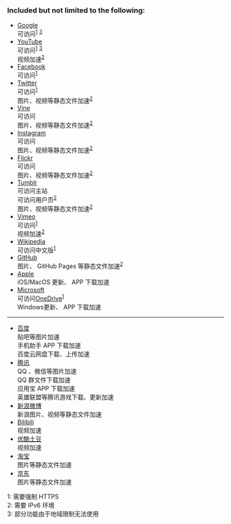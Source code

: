 ### Included but not limited to the following:
* [Google](https://www.google.com/ncr)  
 可访问<sup>[1](#footnote1)</sup> <sup>[3](#footnote3)</sup>
* [YouTube](https://www.youtube.com)  
 可访问<sup>[1](#footnote1)</sup> <sup>[3](#footnote3)</sup>  
 视频加速<sup>[2](#footnote2)</sup>
* [Facebook](https://www.facebook.com)  
 可访问<sup>[1](#footnote1)</sup>
* [Twitter](https://twitter.com)  
 可访问<sup>[1](#footnote1)</sup>  
 图片、视频等静态文件加速<sup>[2](#footnote2)</sup>  
* [Vine](https://vine.co)  
 可访问  
 图片、视频等静态文件加速<sup>[2](#footnote2)</sup>
* [Instagram](https://www.instagram.com)  
 可访问  
 图片、视频等静态文件加速<sup>[2](#footnote2)</sup>
* [Flickr](https://www.flickr.com)  
 可访问  
 图片、视频等静态文件加速<sup>[2](#footnote2)</sup>
* [Tumblr](https://www.tumblr.com)  
 可访问主站  
 可访问用户页<sup>[2](#footnote2)</sup>  
 图片、视频等静态文件加速<sup>[2](#footnote2)</sup>
* [Vimeo](https://vimeo.com)  
 可访问<sup>[1](#footnote1)</sup>  
 视频加速<sup>[2](#footnote2)</sup>
* [Wikipedia](https://zh.wikipedia.org)  
 可访问中文版<sup>[1](#footnote1)</sup>
* [GitHub](https://github.com)  
 图片、 GitHub Pages 等静态文件加速<sup>[2](#footnote2)</sup>
* [Apple](https://www.apple.com)  
 iOS/MacOS 更新、 APP 下载加速  
* [Microsoft](https://www.microsoft.com)   
 可访问[OneDrive](https://onedrive.live.com)<sup>[1](#footnote1)</sup>  
 Windows更新、 APP 下载加速  

***
* [百度](https://www.baidu.com)  
 贴吧等图片加速  
 手机助手 APP 下载加速  
 百度云网盘下载、上传加速
* [腾讯](http://www.qq.com)  
 QQ 、微信等图片加速  
 QQ 群文件下载加速  
 应用宝 APP 下载加速  
 英雄联盟等腾讯游戏下载、更新加速
* [新浪微博](http://weibo.com)  
 新浪图片、视频等静态文件加速
* [Bilibili](http://www.bilibili.com)  
 视频加速
* [优酷土豆](http://youku.com)  
 视频加速
* [淘宝](https://www.taobao.com)  
 图片等静态文件加速
* [京东](https://www.jd.com)  
 图片等静态文件加速  

<a name="footnote1">1</a>: 需要强制 HTTPS  
<a name="footnote2">2</a>: 需要 IPv6 环境  
<a name="footnote3">3</a>: 部分功能由于地域限制无法使用